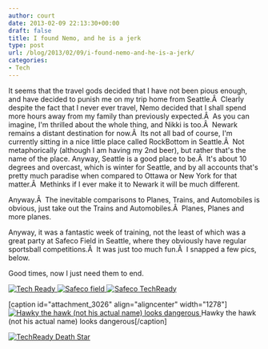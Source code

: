 ```yaml
---
author: court
date: 2013-02-09 22:13:30+00:00
draft: false
title: I found Nemo, and he is a jerk
type: post
url: /blog/2013/02/09/i-found-nemo-and-he-is-a-jerk/
categories:
- Tech
---
```


It seems that the travel gods decided that I have not been pious enough, and have decided to punish me on my trip home from Seattle.Â  Clearly despite the fact that I never ever travel, Nemo decided that I shall spend more hours away from my family than previously expected.Â  As you can imagine, I'm thrilled about the whole thing, and Nikki is too.Â  Newark remains a distant destination for now.Â  Its not all bad of course, I'm currently sitting in a nice little place called RockBottom in Seattle.Â  Not metaphorically (although I am having my 2nd beer), but rather that's the name of the place. Anyway, Seattle is a good place to be.Â  It's about 10 degrees and overcast, which is winter for Seattle, and by all accounts that's pretty much paradise when compared to Ottawa or New York for that matter.Â  Methinks if I ever make it to Newark it will be much different.

Anyway.Â  The inevitable comparisons to Planes, Trains, and Automobiles is obvious, just take out the Trains and Automobiles.Â  Planes, Planes and more planes.

Anyway, it was a fantastic week of training, not the least of which was a great party at Safeco Field in Seattle, where they obviously have regular sportsball competitions.Â  It was just too much fun.Â  I snapped a few pics, below.

Good times, now I just need them to end.

[![Tech Ready](http://www.vallentyne.com/blog/wp-content/uploads/2013/02/WP_20130207_012.jpg)
](http://www.vallentyne.com/blog/2013/02/09/i-found-nemo-and-he-is-a-jerk/wp_20130207_012/) [![Safeco field](http://www.vallentyne.com/blog/wp-content/uploads/2013/02/WP_20130207_009.jpg)
](http://www.vallentyne.com/blog/2013/02/09/i-found-nemo-and-he-is-a-jerk/wp_20130207_009/) [![Safeco TechReady](http://www.vallentyne.com/blog/wp-content/uploads/2013/02/WP_20130207_008.jpg)
](http://www.vallentyne.com/blog/2013/02/09/i-found-nemo-and-he-is-a-jerk/wp_20130207_008/)

[caption id="attachment_3026" align="aligncenter" width="1278"][![Hawky the hawk (not his actual name) looks dangerous](http://www.vallentyne.com/blog/wp-content/uploads/2013/02/WP_20130207_002.jpg)
](http://www.vallentyne.com/blog/2013/02/09/i-found-nemo-and-he-is-a-jerk/wp_20130207_002/) Hawky the hawk (not his actual name) looks dangerous[/caption]



[![TechReady Death Star](http://www.vallentyne.com/blog/wp-content/uploads/2013/02/WP_20130207_011.jpg)
](http://www.vallentyne.com/blog/2013/02/09/i-found-nemo-and-he-is-a-jerk/wp_20130207_011/)
